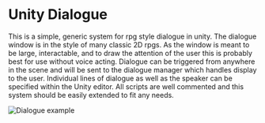 # Unity Dialogue

This is a simple, generic system for rpg style dialogue in unity. The dialogue window is in the style of many classic 2D rpgs. As the window is meant to be large, interactable, and to draw the attention of the user this is probably best for use without voice acting. 
Dialogue can be triggered from anywhere in the scene and will be sent to the dialogue manager which handles display to the user.
Individual lines of dialogue as well as the speaker can be specified within the Unity editor.
All scripts are well commented and this system should be easily extended to fit any needs.

![Dialogue example](https://puu.sh/z5uhG/e306194181.gif)
